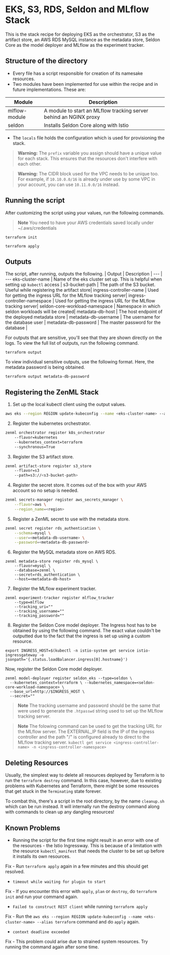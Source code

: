 # EKS, S3, RDS, Seldon and MLflow Stack 

This is the stack recipe for deploying EKS as the orchestrator, S3 as the artifact store, an AWS RDS MySQL instance as the metadata store, Seldon Core as the model deployer and MLflow as the experiment tracker. 

## Structure of the directory

- Every file has a script responsible for creation of its namesake resources.
- Two modules have been implemented for use within the recipe and in future implementations. These are:

| Module | Description |
--- | ---
mlflow-module | A module to start an MLflow tracking server behind an NGINX proxy|
seldon | Installs Seldon Core along with Istio |

- The `locals` file holds the configuration which is used for provisioning the stack.

> **Warning:** 
> The `prefix` variable you assign should have a unique value for each stack. This ensures that the resources don't interfere with each other.

> **Warning:**
> The CIDR block used for the VPC needs to be unique too. For example, if `10.10.0.0/16` is already under use by some VPC in your account, you can use `10.11.0.0/16` instead.

## Running the script

After customizing the script using your values, run the following commands.

> **Note**
>  You need to have your AWS credentials saved locally under ~/.aws/credentials

```
terraform init
```

```
terraform apply
```

## Outputs

The script, after running, outputs the following.
| Output | Description |
--- | ---
eks-cluster-name | Name of the eks cluster set up. This is helpful when setting up `kubectl` access |
s3-bucket-path | The path of the S3 bucket. Useful while registering the artifact store|
ingress-controller-name | Used for getting the ingress URL for the MLflow tracking server|
ingress-controller-namespace | Used for getting the ingress URL for the MLflow tracking server|
seldon-core-workload-namespace | Namespace in which seldon workloads will be created|
metadata-db-host | The host endpoint of the deployed metadata store |
metadata-db-username | The username for the database user |
metadata-db-password | The master password for the database |

For outputs that are sensitive, you'll see that they are shown directly on the logs. To view the full list of outputs, run the following command.

```
terraform output
```

To view individual sensitive outputs, use the following format. Here, the metadata password is being obtained. 

```
terraform output metadata-db-password
```

## Registering the ZenML Stack

1. Set up the local kubectl client using the output values.

```bash
aws eks --region REGION update-kubeconfig --name <eks-cluster-name> --alias terraform
```

2. Register the kubernetes orchestrator. 

```bash
zenml orchestrator register k8s_orchestrator
    --flavor=kubernetes
    --kubernetes_context=terraform
    --synchronous=True
```

3. Register the S3 artifact store.

```bash
zenml artifact-store register s3_store 
    --flavor=s3 
    --path=s3://<s3-bucket-path>
```

4. Register the secret store. It comes out of the box with your AWS account so no setup is needed. 

```bash
zenml secrets-manager register aws_secrets_manager \
    --flavor=aws \
    --region_name=<region>
```

5. Register a ZenML secret to use with the metadata store.

```bash
zenml secret register rds_authentication \
    --schema=mysql \
    --user=<metadata-db-username> \
    --password=<metadata-db-password>
```

6. Register the MySQL metadata store on AWS RDS. 
```
zenml metadata-store register rds_mysql \
    --flavor=mysql \
    --database=zenml \
    --secret=rds_authentication \
    --host=<metadata-db-host>
```

7. Register the MLflow experiment tracker.
```
zenml experiment-tracker register mlflow_tracker
    --type=mlflow
    --tracking_uri=""
    --tracking_username=""
    --tracking_password=""

```

8. Register the Seldon Core model deployer. The Ingress host has to be obtained by using the following command. The exact value couldn't be outputted due to the fact that the ingress is set up using a custom resource.

```
export INGRESS_HOST=$(kubectl -n istio-system get service istio-ingressgateway -o jsonpath='{.status.loadBalancer.ingress[0].hostname}')
```

Now, register the Seldon Core model deployer.

```
zenml model-deployer register seldon_eks --type=seldon \
  --kubernetes_context=terraform \ --kubernetes_namespace=<seldon-core-workload-namespace> \
  --base_url=http://$INGRESS_HOST \
  --secret=""
```

> **Note**
> The tracking username and password should be the same that were used to generate the `.htpasswd` string used to set up the MLflow tracking server.

> **Note**
> The folowing command can be used to get the tracking URL for the MLflow server. The EXTERNAL_IP field is the IP of the ingress controller and the path "/" is configured already to direct to the MLflow tracking server.
 `kubectl get service <ingress-controller-name> -n <ingress-controller-namespace>`

## Deleting Resources

Usually, the simplest way to delete all resources deployed by Terraform is to run the `terraform destroy` command. In this case, however, due to existing problems with Kubernetes and Terraform, there might be some resources that get stuck in the `Terminating` state forever. 

To combat this, there's a script in the root directory, by the name `cleanup.sh` which can be run instead. It will internally run the destroy command along with commands to clean up any dangling resources!


## Known Problems

- Running the script for the first time might result in an error with one of the resources - the Istio Ingressway. This is because of a limitation with the resource `kubectl_manifest` that needs the cluster to be set up before it installs its own resources. 

Fix - Run `terraform apply` again in a few minutes and this should get resolved.

- `timeout while waiting for plugin to start` 

Fix - If you encounter this error with `apply`, `plan` or `destroy`, do `terraform init` and run your command again.

- `Failed to construct REST client` while running `terraform apply`

Fix - Run the `aws eks --region REGION update-kubeconfig --name <eks-cluster-name> --alias terraform` command and do `apply` again.

- `context deadline exceeded`

Fix - This problem could arise due to strained system resources. Try running the command again after some time.
